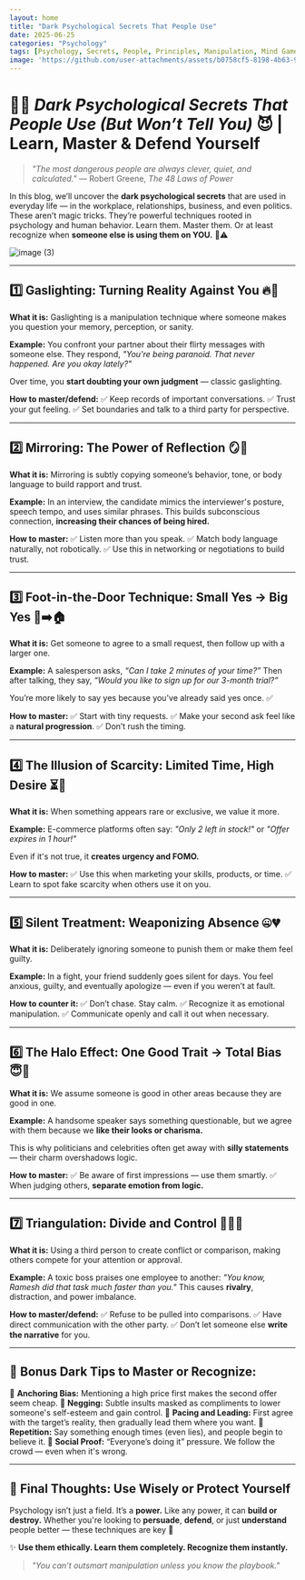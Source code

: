 ```yaml
---
layout: home
title: "Dark Psychological Secrets That People Use"
date: 2025-06-25
categories: "Psychology"
tags: [Psychology, Secrets, People, Principles, Manipulation, Mind Games]
image: 'https://github.com/user-attachments/assets/b0758cf5-8198-4b63-954e-38beed623ad1'
---
```


# 🧠💀 *Dark Psychological Secrets That People Use (But Won’t Tell You)* 😈 | Learn, Master & Defend Yourself

> *"The most dangerous people are always clever, quiet, and calculated."*
> — Robert Greene, *The 48 Laws of Power*

In this blog, we’ll uncover the **dark psychological secrets** that are used in everyday life — in the workplace, relationships, business, and even politics. These aren’t magic tricks. They’re powerful techniques rooted in psychology and human behavior. Learn them. Master them. Or at least recognize when **someone else is using them on YOU.** 🧠⚠️

![image (3)](https://github.com/user-attachments/assets/b0758cf5-8198-4b63-954e-38beed623ad1)

---

## 1️⃣ **Gaslighting: Turning Reality Against You** 🔥🧯

**What it is:**
Gaslighting is a manipulation technique where someone makes you question your memory, perception, or sanity.

**Example:**
You confront your partner about their flirty messages with someone else. They respond,
*"You're being paranoid. That never happened. Are you okay lately?"*

Over time, you **start doubting your own judgment** — classic gaslighting.

**How to master/defend:**
✅ Keep records of important conversations.
✅ Trust your gut feeling.
✅ Set boundaries and talk to a third party for perspective.

---

## 2️⃣ **Mirroring: The Power of Reflection** 🪞🤝

**What it is:**
Mirroring is subtly copying someone’s behavior, tone, or body language to build rapport and trust.

**Example:**
In an interview, the candidate mimics the interviewer's posture, speech tempo, and uses similar phrases. This builds subconscious connection, **increasing their chances of being hired.**

**How to master:**
✅ Listen more than you speak.
✅ Match body language naturally, not robotically.
✅ Use this in networking or negotiations to build trust.

---

## 3️⃣ **Foot-in-the-Door Technique: Small Yes → Big Yes** 🚪➡️🏠

**What it is:**
Get someone to agree to a small request, then follow up with a larger one.

**Example:**
A salesperson asks, *“Can I take 2 minutes of your time?”*
Then after talking, they say, *“Would you like to sign up for our 3-month trial?”*

You’re more likely to say yes because you've already said yes once. ✅

**How to master:**
✅ Start with tiny requests.
✅ Make your second ask feel like a **natural progression**.
✅ Don’t rush the timing.

---

## 4️⃣ **The Illusion of Scarcity: Limited Time, High Desire** ⏳💸

**What it is:**
When something appears rare or exclusive, we value it more.

**Example:**
E-commerce platforms often say:
*"Only 2 left in stock!"* or
*"Offer expires in 1 hour!"*

Even if it's not true, it **creates urgency and FOMO.**

**How to master:**
✅ Use this when marketing your skills, products, or time.
✅ Learn to spot fake scarcity when others use it on you.

---

## 5️⃣ **Silent Treatment: Weaponizing Absence** 🤐💔

**What it is:**
Deliberately ignoring someone to punish them or make them feel guilty.

**Example:**
In a fight, your friend suddenly goes silent for days. You feel anxious, guilty, and eventually apologize — even if you weren’t at fault.

**How to counter it:**
✅ Don’t chase. Stay calm.
✅ Recognize it as emotional manipulation.
✅ Communicate openly and call it out when necessary.

---

## 6️⃣ **The Halo Effect: One Good Trait → Total Bias** 😇🧠

**What it is:**
We assume someone is good in other areas because they are good in one.

**Example:**
A handsome speaker says something questionable, but we agree with them because we **like their looks or charisma.**

This is why politicians and celebrities often get away with **silly statements** — their charm overshadows logic.

**How to master:**
✅ Be aware of first impressions — use them smartly.
✅ When judging others, **separate emotion from logic.**

---

## 7️⃣ **Triangulation: Divide and Control** 🧍🔺🧍

**What it is:**
Using a third person to create conflict or comparison, making others compete for your attention or approval.

**Example:**
A toxic boss praises one employee to another:
*"You know, Ramesh did that task much faster than you."*
This causes **rivalry**, distraction, and power imbalance.

**How to master/defend:**
✅ Refuse to be pulled into comparisons.
✅ Have direct communication with the other party.
✅ Don’t let someone else **write the narrative** for you.

---

## 🧠 Bonus Dark Tips to Master or Recognize:

🔹 **Anchoring Bias:** Mentioning a high price first makes the second offer seem cheap.
🔹 **Negging:** Subtle insults masked as compliments to lower someone's self-esteem and gain control.
🔹 **Pacing and Leading:** First agree with the target’s reality, then gradually lead them where you want.
🔹 **Repetition:** Say something enough times (even lies), and people begin to believe it.
🔹 **Social Proof:** “Everyone’s doing it” pressure. We follow the crowd — even when it's wrong.

---

## 🎯 Final Thoughts: Use Wisely or Protect Yourself

Psychology isn’t just a field. It’s a **power.** Like any power, it can **build or destroy.** Whether you're looking to **persuade**, **defend**, or just **understand** people better — these techniques are key 🔑

✨ **Use them ethically. Learn them completely. Recognize them instantly.**

> *"You can’t outsmart manipulation unless you know the playbook."*
